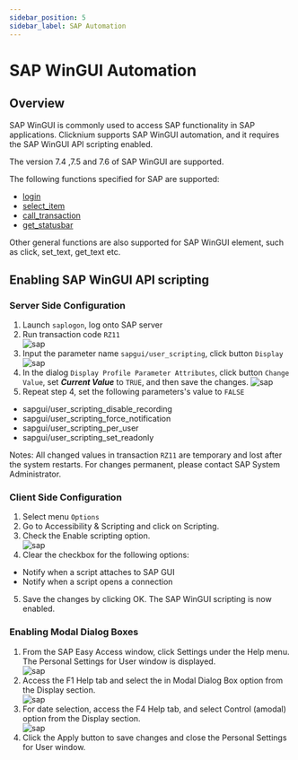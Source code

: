 ```yaml
---
sidebar_position: 5
sidebar_label: SAP Automation
---
```

# SAP WinGUI Automation

## Overview
SAP WinGUI is commonly used to access SAP functionality in SAP applications.
Clicknium supports SAP WinGUI automation, and it requires the SAP WinGUI API scripting enabled.

The  version 7.4 ,7.5 and 7.6 of SAP WinGUI are supported.

  
The following functions specified for SAP are supported:
- [login](./../references/python/sap/login.md)
- [select_item](./../references/python/sap/sapelement/select_item.md)
- [call_transaction](./../references/python/sap/sapelement/call_transaction.md)
- [get_statusbar](./../references/python/sap/sapelement/get_statusbar.md)  

Other general functions are also supported for SAP WinGUI element, such as click, set_text, get_text etc.

## Enabling SAP WinGUI API scripting
### Server Side Configuration
1. Launch `saplogon`, log onto SAP server
2. Run transaction code `RZ11`  
![sap](./../img/sap1.png)  
3. Input the parameter name `sapgui/user_scripting`, click button `Display`  
![sap](./../img/sap2.png)  
4. In the dialog `Display Profile Parameter Attributes`, click button `Change Value`, set ***Current Value*** to `TRUE`, and then save the changes.
![sap](./../img/sap3.png)  
5. Repeat step 4, set the following parameters's value to `FALSE`
- sapgui/user_scripting_disable_recording
- sapgui/user_scripting_force_notification
- sapgui/user_scripting_per_user
- sapgui/user_scripting_set_readonly
  
Notes: All changed values in transaction `RZ11` are temporary and lost after the system restarts. For changes permanent, please contact SAP System Administrator.
 

### Client Side Configuration
1. Select menu `Options` 
2. Go to Accessibility & Scripting and click on Scripting.
3. Check the Enable scripting option.  
![sap](./../img/sap4.png)  
4. Clear the checkbox for the following options:
- Notify when a script attaches to SAP GUI
- Notify when a script opens a connection
5. Save the changes by clicking OK. The SAP WinGUI scripting is now enabled.

### Enabling Modal Dialog Boxes
1. From the SAP Easy Access window, click Settings under the Help menu. The Personal Settings for User window is displayed.  
![sap](./../img/sap5.png)  
2. Access the F1 Help tab and select the in Modal Dialog Box option from the Display section.  
![sap](./../img/sap6.png)  
3. For date selection, access the F4 Help tab, and select Control (amodal) option from the Display section.  
![sap](./../img/sap7.png)  
4. Click the Apply button to save changes and close the Personal Settings for User window.